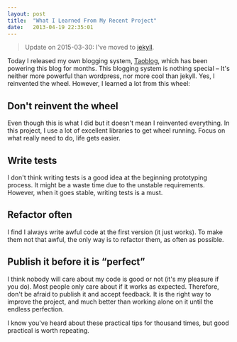 ```yaml
---
layout: post
title:  "What I Learned From My Recent Project"
date:   2013-04-19 22:35:01
---
```


> Update on 2015-03-30: I've moved to [jekyll](http://jekyllrb.com/).

Today I released my own blogging system, [Taoblog](https://github.com/ptpt/taoblog),
which has been powering this blog for months. This blogging system
is nothing special – It's neither more powerful than
wordpress, nor more cool than jekyll. Yes, I reinvented the
wheel. However, I learned a lot from this wheel:

## Don't reinvent the wheel

Even though this is what I did but it doesn't mean I reinvented
everything. In this project, I use a lot of excellent libraries to get
wheel running. Focus on what really need to do, life gets easier.

## Write tests

I don't think writing tests is a good idea at the beginning
prototyping process. It might be a waste time due to the unstable
requirements. However, when it goes stable, writing tests is a must.

## Refactor often

I find I always write awful code at the first version (it just
works). To make them not that awful, the only way is to refactor them,
as often as possible.

## Publish it before it is “perfect”

I think nobody will care about my code is good or not (it's my
pleasure if you do). Most people only care about if it works as
expected. Therefore, don't be afraid to publish it and accept
feedback. It is the right way to improve the project, and much better
than working alone on it until the endless perfection.

I know you've heard about these practical tips for thousand
times, but good practical is worth repeating.

